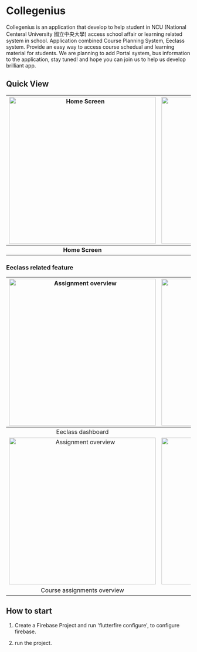 # Collegenius
Collegenius is an application that develop to help student in NCU (National Centeral University 國立中央大學) access school affair or learning related system in school.
Application combined Course Planning System, Eeclass system. Provide an easy way to access course schedual and learning material for students.
We are planning to add Portal system, bus information to the application, stay tuned! and hope you can join us to help us develop brilliant app.

## Quick View

|<img height="400" alt="Home Screen" src="https://i.imgur.com/9cPsYtC.png"> | <img height="400" alt="Course Schedual Screen" src="https://i.imgur.com/UV5j5bb.png">|<img height="400" alt="Eeclass Screen" src="https://i.imgur.com/5jpPMTu.png">|
|:-------------------------:|:-------------------------:|:-------------------------:|
|**Home Screen**|**Course Schedual Screen**|**Eeclass Screen**|

### Eeclass related feature

|<img height="400" alt="Assignment overview" src="https://i.imgur.com/sDLqCrO.png">|<img height="400" alt="Course Information" src="https://i.imgur.com/prcJHSo.png">| <img height="400" alt="Eeclass course bullitin" src="https://i.imgur.com/utg0mLq.png">|
|:----------:|:----------:|:----------:|
|Eeclass dashboard|Course Information|Course bullitins|
|<img height="400" alt="Assignment overview" src="https://i.imgur.com/PLBFfD2.png">|<img height="400" alt="Assignment overview" src="https://i.imgur.com/jCkuwdo.png">|||
|Course assignments overview|Course materials overview||

## How to start
1. Create a Firebase Project and run 'flutterfire configure', to configure firebase.

2. run the project.
